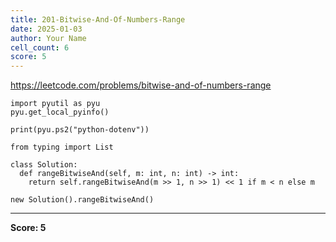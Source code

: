 ```yaml
---
title: 201-Bitwise-And-Of-Numbers-Range
date: 2025-01-03
author: Your Name
cell_count: 6
score: 5
---
```


https://leetcode.com/problems/bitwise-and-of-numbers-range


```
import pyutil as pyu
pyu.get_local_pyinfo()
```


```
print(pyu.ps2("python-dotenv"))
```


```
from typing import List
```


```
class Solution:
  def rangeBitwiseAnd(self, m: int, n: int) -> int:
    return self.rangeBitwiseAnd(m >> 1, n >> 1) << 1 if m < n else m
```


```
new Solution().rangeBitwiseAnd()
```


---
**Score: 5**